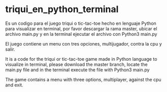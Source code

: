 # triqui_en_python_terminal

Es un codigo para el juego triqui o tic-tac-toe hecho en lenguaje Python para visualizar en terminal, por favor descargar la rama master, ubicar el archivo main.py y en la terminal ejecutar el archivo con Python3 main.py

El juego contiene un menu con tres opciones, multijugador, contra la cpu y salir.

It is a code for the triqui or tic-tac-toe game made in Python language to visualize in terminal, please download the master branch, locate the main.py file and in the terminal execute the file with Python3 main.py

The game contains a menu with three options, multiplayer, against the cpu and exit.
